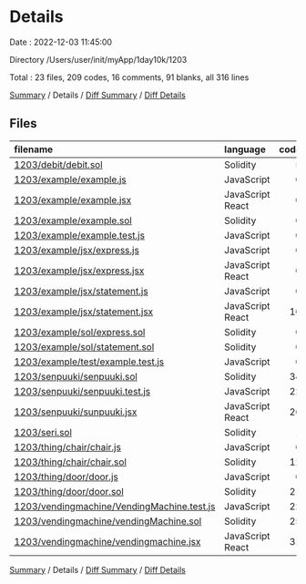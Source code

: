# Details

Date : 2022-12-03 11:45:00

Directory /Users/user/init/myApp/1day10k/1203

Total : 23 files,  209 codes, 16 comments, 91 blanks, all 316 lines

[Summary](results.md) / Details / [Diff Summary](diff.md) / [Diff Details](diff-details.md)

## Files
| filename | language | code | comment | blank | total |
| :--- | :--- | ---: | ---: | ---: | ---: |
| [1203/debit/debit.sol](/1203/debit/debit.sol) | Solidity | 5 | 15 | 2 | 22 |
| [1203/example/example.js](/1203/example/example.js) | JavaScript | 0 | 0 | 1 | 1 |
| [1203/example/example.jsx](/1203/example/example.jsx) | JavaScript React | 0 | 0 | 1 | 1 |
| [1203/example/example.sol](/1203/example/example.sol) | Solidity | 0 | 0 | 1 | 1 |
| [1203/example/example.test.js](/1203/example/example.test.js) | JavaScript | 0 | 0 | 1 | 1 |
| [1203/example/jsx/express.js](/1203/example/jsx/express.js) | JavaScript | 0 | 0 | 1 | 1 |
| [1203/example/jsx/express.jsx](/1203/example/jsx/express.jsx) | JavaScript React | 0 | 0 | 1 | 1 |
| [1203/example/jsx/statement.js](/1203/example/jsx/statement.js) | JavaScript | 0 | 0 | 1 | 1 |
| [1203/example/jsx/statement.jsx](/1203/example/jsx/statement.jsx) | JavaScript React | 10 | 0 | 5 | 15 |
| [1203/example/sol/express.sol](/1203/example/sol/express.sol) | Solidity | 0 | 0 | 1 | 1 |
| [1203/example/sol/statement.sol](/1203/example/sol/statement.sol) | Solidity | 0 | 0 | 1 | 1 |
| [1203/example/test/example.test.js](/1203/example/test/example.test.js) | JavaScript | 0 | 0 | 1 | 1 |
| [1203/senpuuki/senpuuki.sol](/1203/senpuuki/senpuuki.sol) | Solidity | 34 | 0 | 12 | 46 |
| [1203/senpuuki/senpuuki.test.js](/1203/senpuuki/senpuuki.test.js) | JavaScript | 22 | 0 | 6 | 28 |
| [1203/senpuuki/sunpuuki.jsx](/1203/senpuuki/sunpuuki.jsx) | JavaScript React | 26 | 0 | 12 | 38 |
| [1203/seri.sol](/1203/seri.sol) | Solidity | 1 | 0 | 1 | 2 |
| [1203/thing/chair/chair.js](/1203/thing/chair/chair.js) | JavaScript | 0 | 0 | 1 | 1 |
| [1203/thing/chair/chair.sol](/1203/thing/chair/chair.sol) | Solidity | 12 | 0 | 8 | 20 |
| [1203/thing/door/door.js](/1203/thing/door/door.js) | JavaScript | 0 | 0 | 1 | 1 |
| [1203/thing/door/door.sol](/1203/thing/door/door.sol) | Solidity | 21 | 0 | 8 | 29 |
| [1203/vendingmachine/VendingMachine.test.js](/1203/vendingmachine/VendingMachine.test.js) | JavaScript | 22 | 0 | 4 | 26 |
| [1203/vendingmachine/vendingMachine.sol](/1203/vendingmachine/vendingMachine.sol) | Solidity | 25 | 0 | 12 | 37 |
| [1203/vendingmachine/vendingmachine.jsx](/1203/vendingmachine/vendingmachine.jsx) | JavaScript React | 31 | 1 | 9 | 41 |

[Summary](results.md) / Details / [Diff Summary](diff.md) / [Diff Details](diff-details.md)